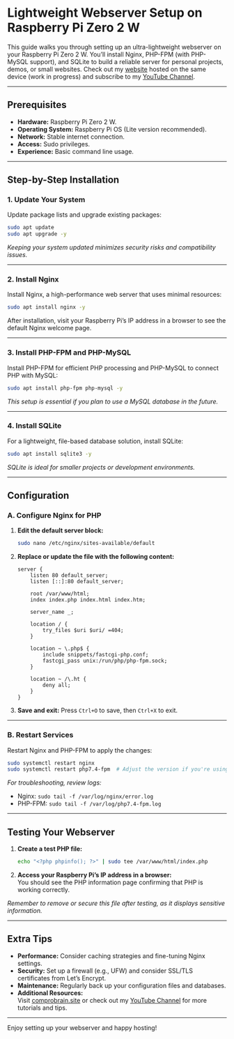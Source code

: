 # Lightweight Webserver Setup on Raspberry Pi Zero 2 W

This guide walks you through setting up an ultra-lightweight webserver on your Raspberry Pi Zero 2 W. You’ll install Nginx, PHP-FPM (with PHP-MySQL support), and SQLite to build a reliable server for personal projects, demos, or small websites. Check out my [website](http://comprobrain.site) hosted on the same device (work in progress) and subscribe to my [YouTube Channel](https://www.youtube.com/@comprobrain).

---

## Prerequisites

- **Hardware:** Raspberry Pi Zero 2 W.
- **Operating System:** Raspberry Pi OS (Lite version recommended).
- **Network:** Stable internet connection.
- **Access:** Sudo privileges.
- **Experience:** Basic command line usage.

---

## Step-by-Step Installation

### 1. Update Your System

Update package lists and upgrade existing packages:

```bash
sudo apt update
sudo apt upgrade -y
```

*Keeping your system updated minimizes security risks and compatibility issues.*

---

### 2. Install Nginx

Install Nginx, a high-performance web server that uses minimal resources:

```bash
sudo apt install nginx -y
```

After installation, visit your Raspberry Pi’s IP address in a browser to see the default Nginx welcome page.

---

### 3. Install PHP-FPM and PHP-MySQL

Install PHP-FPM for efficient PHP processing and PHP-MySQL to connect PHP with MySQL:

```bash
sudo apt install php-fpm php-mysql -y
```

*This setup is essential if you plan to use a MySQL database in the future.*

---

### 4. Install SQLite

For a lightweight, file-based database solution, install SQLite:

```bash
sudo apt install sqlite3 -y
```

*SQLite is ideal for smaller projects or development environments.*

---

## Configuration

### A. Configure Nginx for PHP

1. **Edit the default server block:**

   ```bash
   sudo nano /etc/nginx/sites-available/default
   ```

2. **Replace or update the file with the following content:**

   ```nginx
   server {
       listen 80 default_server;
       listen [::]:80 default_server;

       root /var/www/html;
       index index.php index.html index.htm;

       server_name _;

       location / {
           try_files $uri $uri/ =404;
       }

       location ~ \.php$ {
           include snippets/fastcgi-php.conf;
           fastcgi_pass unix:/run/php/php-fpm.sock;
       }

       location ~ /\.ht {
           deny all;
       }
   }
   ```

3. **Save and exit:** Press `Ctrl+O` to save, then `Ctrl+X` to exit.

---

### B. Restart Services

Restart Nginx and PHP-FPM to apply the changes:

```bash
sudo systemctl restart nginx
sudo systemctl restart php7.4-fpm  # Adjust the version if you're using a different PHP version.
```

*For troubleshooting, review logs:*
- Nginx: `sudo tail -f /var/log/nginx/error.log`
- PHP-FPM: `sudo tail -f /var/log/php7.4-fpm.log`

---

## Testing Your Webserver

1. **Create a test PHP file:**

   ```bash
   echo "<?php phpinfo(); ?>" | sudo tee /var/www/html/index.php
   ```

2. **Access your Raspberry Pi’s IP address in a browser:**  
   You should see the PHP information page confirming that PHP is working correctly.

*Remember to remove or secure this file after testing, as it displays sensitive information.*

---

## Extra Tips

- **Performance:** Consider caching strategies and fine-tuning Nginx settings.
- **Security:** Set up a firewall (e.g., UFW) and consider SSL/TLS certificates from Let’s Encrypt.
- **Maintenance:** Regularly back up your configuration files and databases.
- **Additional Resources:**  
  Visit [comprobrain.site](http://comprobrain.site) or check out my [YouTube Channel](https://www.youtube.com/@comprobrain) for more tutorials and tips.

---
Enjoy setting up your webserver and happy hosting!
